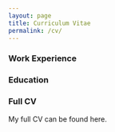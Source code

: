 ```yaml
---
layout: page
title: Curriculum Vitae
permalink: /cv/
---
```


### Work Experience

### Education

### Full CV

My full CV can be found here.